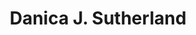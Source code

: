 ---
# Display name
title: Danica J. Sutherland

# Username (this should match the folder name)
authors:
- danica_sutherland

social:
- icon: house-user
  icon_pack: fas
  link: https://djsutherland.ml/

---